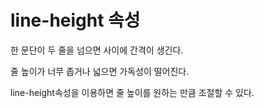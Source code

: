 line-height 속성
===

한 문단이 두 줄을 넘으면 사이에 간격이 생긴다.

줄 높이가 너무 좁거나 넓으면 가독성이 떨어진다.

line-height속성을 이용하면 줄 높이를 원하는 만큼 조절할 수 있다.

